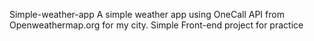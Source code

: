 Simple-weather-app
A simple weather app using OneCall API from Openweathermap.org for my city.
Simple Front-end project for practice